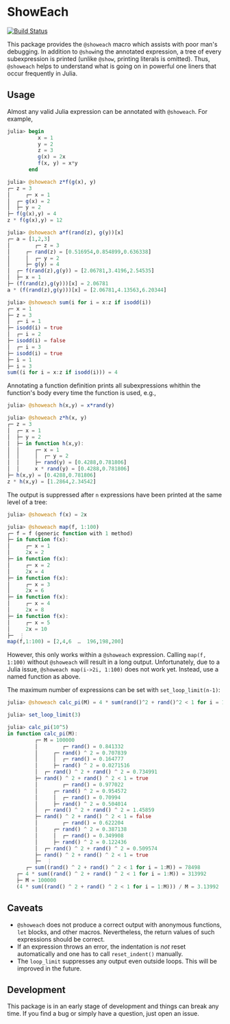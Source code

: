 # ShowEach

[![Build Status](https://travis-ci.org/ti-s/ShowEach.jl.svg?branch=master)](https://travis-ci.org/ti-s/ShowEach.jl)

This package provides the `@showeach` macro which assists with poor man's debugging. In addition to `@show`ing the annotated expression, a tree of every subexpression is printed (unlike `@show`, printing literals is omitted). Thus, `@showeach` helps to understand what is going on in powerful one liners that occur frequently in Julia.

## Usage

Almost any valid Julia expression can be annotated with `@showeach`. For example,

```Julia
julia> begin
          x = 1
          y = 2
          z = 3
          g(x) = 2x
          f(x, y) = x*y
       end

julia> @showeach z*f(g(x), y)
┌─ z = 3
│     ┌─ x = 1
│  ┌─ g(x) = 2
│  ├─ y = 2
├─ f(g(x),y) = 4
z * f(g(x),y) = 12

julia> @showeach a*f(rand(z), g(y))[x]
┌─ a = [1,2,3]
│        ┌─ z = 3
│     ┌─ rand(z) = [0.516954,0.854899,0.636338]
│     │  ┌─ y = 2
│     ├─ g(y) = 4
│  ┌─ f(rand(z),g(y)) = [2.06781,3.4196,2.54535]
│  ├─ x = 1
├─ (f(rand(z),g(y)))[x] = 2.06781
a * (f(rand(z),g(y)))[x] = [2.06781,4.13563,6.20344]

julia> @showeach sum(i for i = x:z if isodd(i))
┌─ x = 1
├─ z = 3
│  ┌─ i = 1
├─ isodd(i) = true
│  ┌─ i = 2
├─ isodd(i) = false
│  ┌─ i = 3
├─ isodd(i) = true
├─ i = 1
├─ i = 3
sum((i for i = x:z if isodd(i))) = 4
```

Annotating a function definition prints all subexpressions whithin the function's body every time the function is used, e.g.,

```Julia
julia> @showeach h(x,y) = x*rand(y)

julia> @showeach z*h(x, y)
┌─ z = 3
│  ┌─ x = 1
│  ├─ y = 2
│  ├─ in function h(x,y):
│  │     ┌─ x = 1
│  │     │  ┌─ y = 2
│  │     ├─ rand(y) = [0.4288,0.781806]
│  │     x * rand(y) = [0.4288,0.781806]
├─ h(x,y) = [0.4288,0.781806]
z * h(x,y) = [1.2864,2.34542]
```

The output is suppressed after `n` expressions have been printed at the same level of a tree:

```Julia
julia> @showeach f(x) = 2x

julia> @showeach map(f, 1:100)
┌─ f = f (generic function with 1 method)
├─ in function f(x):
│     ┌─ x = 1
│     2x = 2
├─ in function f(x):
│     ┌─ x = 2
│     2x = 4
├─ in function f(x):
│     ┌─ x = 3
│     2x = 6
├─ in function f(x):
│     ┌─ x = 4
│     2x = 8
├─ in function f(x):
│     ┌─ x = 5
│     2x = 10
├─  ⋮
map(f,1:100) = [2,4,6  …  196,198,200]
```
However, this only works within a `@showeach` expression. Calling `map(f, 1:100)` without `@showeach` will result in a long output. Unfortunately, due to a Julia issue, `@showeach map(i->2i, 1:100)` does not work yet. Instead, use a named function as above.

The maximum number of expressions can be set with `set_loop_limit(n-1)`:

```Julia
julia> @showeach calc_pi(M) = 4 * sum(rand()^2 + rand()^2 < 1 for i = 1:M) / M

julia> set_loop_limit(3)

julia> calc_pi(10^5)
in function calc_pi(M):
         ┌─ M = 100000
         │        ┌─ rand() = 0.841332
         │     ┌─ rand() ^ 2 = 0.707839
         │     │  ┌─ rand() = 0.164777
         │     ├─ rand() ^ 2 = 0.0271516
         │  ┌─ rand() ^ 2 + rand() ^ 2 = 0.734991
         ├─ rand() ^ 2 + rand() ^ 2 < 1 = true
         │        ┌─ rand() = 0.977022
         │     ┌─ rand() ^ 2 = 0.954572
         │     │  ┌─ rand() = 0.70994
         │     ├─ rand() ^ 2 = 0.504014
         │  ┌─ rand() ^ 2 + rand() ^ 2 = 1.45859
         ├─ rand() ^ 2 + rand() ^ 2 < 1 = false
         │        ┌─ rand() = 0.622204
         │     ┌─ rand() ^ 2 = 0.387138
         │     │  ┌─ rand() = 0.349908
         │     ├─ rand() ^ 2 = 0.122436
         │  ┌─ rand() ^ 2 + rand() ^ 2 = 0.509574
         ├─ rand() ^ 2 + rand() ^ 2 < 1 = true
         ├─  ⋮
      ┌─ sum((rand() ^ 2 + rand() ^ 2 < 1 for i = 1:M)) = 78498
   ┌─ 4 * sum((rand() ^ 2 + rand() ^ 2 < 1 for i = 1:M)) = 313992
   ├─ M = 100000
   (4 * sum((rand() ^ 2 + rand() ^ 2 < 1 for i = 1:M))) / M = 3.13992
```

## Caveats
- `@showeach` does not produce a correct output with anonymous functions, `let` blocks, and other macros. Nevertheless, the return values of such expressions should be correct.
- If an expression throws an error, the indentation is *not* reset automatically and one has to call `reset_indent()` manually.
- The `loop_limit` suppresses any output even outside loops. This will be improved in the future.


## Development

This package is in an early stage of development and things can break any time. If you find a bug or simply have a question, just open an issue.
